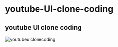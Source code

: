 # youtube-UI-clone-coding
## youtube UI clone coding
![youtubeuiclonecoding](https://user-images.githubusercontent.com/76150928/109001349-2e86ab80-76e8-11eb-8c71-847688ae1aca.gif)
